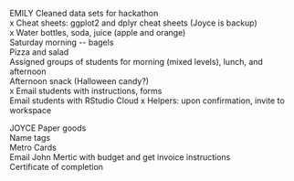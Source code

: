 EMILY
Cleaned data sets for hackathon  
x Cheat sheets: ggplot2 and dplyr cheat sheets (Joyce is backup)  
x Water bottles, soda, juice (apple and orange)  
Saturday morning -- bagels  
Pizza and salad  
Assigned groups of students for morning (mixed levels), lunch, and afternoon  
Afternoon snack (Halloween candy?)  
x Email students with instructions, forms  
Email students with RStudio Cloud
x Helpers: upon confirmation, invite to workspace  


JOYCE
Paper goods  
Name tags  
Metro Cards  
Email John Mertic with budget and get invoice instructions  
Certificate of completion  

